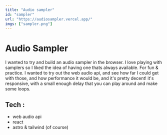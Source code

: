 ```yaml
---
title: "Audio sampler"
id: "sampler"
url: "https://audiosampler.vercel.app/"
imgs: ["sampler.png"]
---
```


# Audio Sampler

I wanted to try and build an audio sampler in the browser. I love playing with samplers so I liked the idea of having one thats always available. For fun & practice. I wanted to try out the web audio api, and see how far I could get with those, and how performance it would be, and it's pretty decent! it's responsive, with a small enough delay that you can play around and make some loops.

## Tech :

- web audio api
- react
- astro & tailwind (of course)

